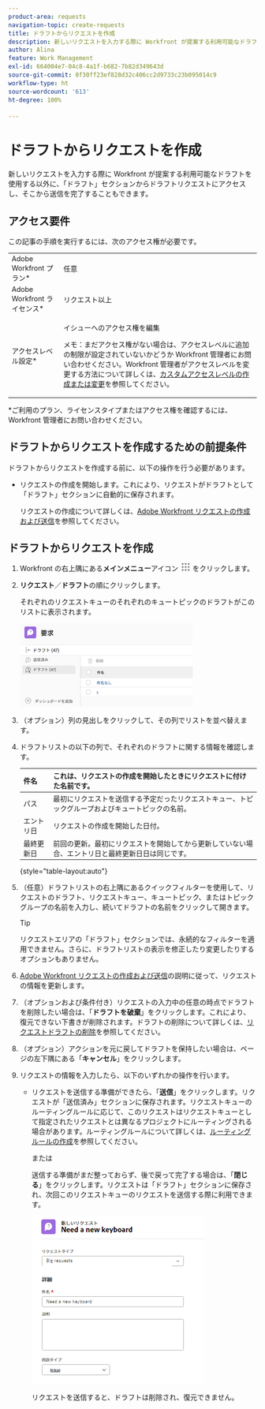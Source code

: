 ```yaml
---
product-area: requests
navigation-topic: create-requests
title: ドラフトからリクエストを作成
description: 新しいリクエストを入力する際に Workfront が提案する利用可能なドラフトを使用する以外に、「ドラフト」セクションからドラフトリクエストにアクセスし、そこから送信を完了することもできます。
author: Alina
feature: Work Management
exl-id: 664004e7-04c8-4a1f-b682-7b82d349643d
source-git-commit: 0f30ff23ef828d32c406cc2d9733c23b095014c9
workflow-type: ht
source-wordcount: '613'
ht-degree: 100%

---
```


# ドラフトからリクエストを作成

新しいリクエストを入力する際に Workfront が提案する利用可能なドラフトを使用する以外に、「ドラフト」セクションからドラフトリクエストにアクセスし、そこから送信を完了することもできます。

## アクセス要件

この記事の手順を実行するには、次のアクセス権が必要です。

<table style="table-layout:auto"> 
 <col> 
 <col> 
 <tbody> 
  <tr> 
   <td role="rowheader">Adobe Workfront プラン*</td> 
   <td> <p>任意 </p> </td> 
  </tr> 
  <tr> 
   <td role="rowheader">Adobe Workfront ライセンス*</td> 
   <td> <p>リクエスト以上</p> </td> 
  </tr> 
  <tr> 
   <td role="rowheader">アクセスレベル設定*</td> 
   <td> <p>イシューへのアクセス権を編集</p> <p>メモ：まだアクセス権がない場合は、アクセスレベルに追加の制限が設定されていないかどうか Workfront 管理者にお問い合わせください。Workfront 管理者がアクセスレベルを変更する方法について詳しくは、<a href="../../../administration-and-setup/add-users/configure-and-grant-access/create-modify-access-levels.md" class="MCXref xref">カスタムアクセスレベルの作成または変更</a>を参照してください。</p> </td> 
  </tr> 
 </tbody> 
</table>

&#42;ご利用のプラン、ライセンスタイプまたはアクセス権を確認するには、Workfront 管理者にお問い合わせください。

## ドラフトからリクエストを作成するための前提条件

ドラフトからリクエストを作成する前に、以下の操作を行う必要があります。

* リクエストの作成を開始します。これにより、リクエストがドラフトとして「ドラフト」セクションに自動的に保存されます。

  リクエストの作成について詳しくは、[Adobe Workfront リクエストの作成および送信](../../../manage-work/requests/create-requests/create-submit-requests.md)を参照してください。

## ドラフトからリクエストを作成

1. Workfront の右上隅にある&#x200B;**メインメニュー**&#x200B;アイコン ![](assets/main-menu-icon.png) をクリックします。
1. **リクエスト**／**ドラフト**&#x200B;の順にクリックします。

   それぞれのリクエストキューのそれぞれのキュートピックのドラフトがこのリストに表示されます。

   ![](assets/nwe-drafts-section-with-list-of-drafts-350x169.png)

1. （オプション）列の見出しをクリックして、その列でリストを並べ替えます。

1. ドラフトリストの以下の列で、それぞれのドラフトに関する情報を確認します。

   | 件名 | これは、リクエストの作成を開始したときにリクエストに付けた名前です。 |
   |---|---|
   | パス | 最初にリクエストを送信する予定だったリクエストキュー、トピックグループおよびキュートピックの名前。 |
   | エントリ日 | リクエストの作成を開始した日付。 |
   | 最終更新日 | 前回の更新。最初にリクエストを開始してから更新していない場合、エントリ日と最終更新日日は同じです。 |

   {style="table-layout:auto"}

1. （任意）ドラフトリストの右上隅にあるクイックフィルターを使用して、リクエストのドラフト、リクエストキュー、キュートピック、またはトピックグループの名前を入力し、続いてドラフトの名前をクリックして開きます。

   >[!TIP]
   >
   >リクエストエリアの「ドラフト」セクションでは、永続的なフィルターを適用できません。さらに、ドラフトリストの表示を修正したり変更したりするオプションもありません。

1. [Adobe Workfront リクエストの作成および送信](../../../manage-work/requests/create-requests/create-submit-requests.md)の説明に従って、リクエストの情報を更新します。
1. （オプションおよび条件付き）リクエストの入力中の任意の時点でドラフトを削除したい場合は、「**ドラフトを破棄**」をクリックします。これにより、復元できない下書きが削除されます。ドラフトの削除について詳しくは、[リクエストドラフトの削除](../../../manage-work/requests/create-requests/delete-request-draft.md)を参照してください。

1. （オプション）アクションを元に戻してドラフトを保持したい場合は、ページの左下隅にある「**キャンセル**」をクリックします。

1. リクエストの情報を入力したら、以下のいずれかの操作を行います。

   * リクエストを送信する準備ができたら、「**送信**」をクリックします。リクエストが「送信済み」セクションに保存されます。リクエストキューのルーティングルールに応じて、このリクエストはリクエストキューとして指定されたリクエストとは異なるプロジェクトにルーティングされる場合があります。ルーティングルールについて詳しくは、[ルーティングルールの作成](../../../manage-work/requests/create-and-manage-request-queues/create-routing-rules.md)を参照してください。

     または

     送信する準備がまだ整っておらず、後で戻って完了する場合は、「**閉じる**」をクリックします。リクエストは「ドラフト」セクションに保存され、次回このリクエストキューのリクエストを送信する際に利用できます。

     ![](assets/nwe-submit-close-discard-draft-buttons-on-new-request-350x340.png)

     リクエストを送信すると、ドラフトは削除され、復元できません。

